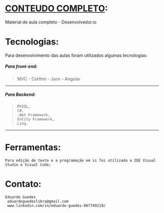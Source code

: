 # [CONTEUDO COMPLETO](https://desenvolvedor.io):

Material de aula completo - Desenvolvedor.io

# Tecnologias:

Para desenvolvimento das aulas foram utilizados algumas tecnologias:

##### Para front-end:

> MVC - CsHtml - Json - Angular 

---



##### Para Backend:

>
>     MYSQL,
>     C#,
>     .Net Framework,
>     Entity Framework,
>     Linq.

---



# Ferramentas:

    Para edição de texto e a programação em si foi utilizada a IDE Visual Studio e Visual Code;

# Contato:

    Eduardo Guedes
	 eduardoguedeslibra@gmail.com
	 www.linkedin.com/in/eduardo-guedes-867749219/
